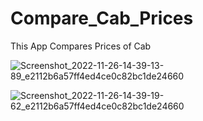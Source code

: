 # Compare_Cab_Prices
This App Compares Prices of Cab

![Screenshot_2022-11-26-14-39-13-89_e2112b6a57ff4ed4ce0c82bc1de24660](https://user-images.githubusercontent.com/88485343/204089139-f29f1a81-816c-4888-830d-94028265655f.jpg)

![Screenshot_2022-11-26-14-39-19-62_e2112b6a57ff4ed4ce0c82bc1de24660](https://user-images.githubusercontent.com/88485343/204089090-b86a47ca-ac51-482a-9d21-ff733fcbd4e1.jpg)



